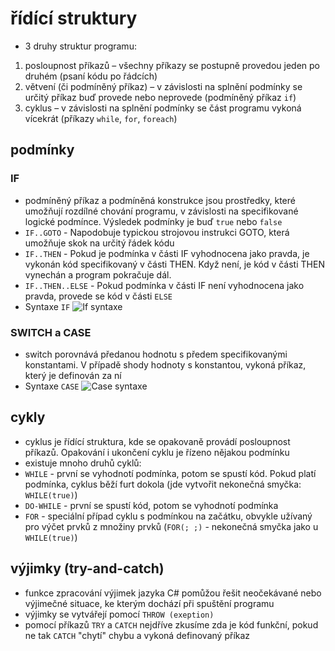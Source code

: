 # řídící struktury
* 3 druhy struktur programu:
1. posloupnost příkazů – všechny příkazy se postupně provedou jeden po druhém (psaní kódu po řádcích)
2. větvení (či podmíněný příkaz) – v závislosti na splnění podmínky se určitý příkaz buď provede nebo neprovede (podmíněný příkaz `if`)
3. cyklus – v závislosti na splnění podmínky se část programu vykoná vícekrát (příkazy `while`, `for`, `foreach`)
## podmínky
### IF
*  podmíněný příkaz a podmíněná konstrukce jsou prostředky, které umožňují rozdílné chování programu, v závislosti na specifikované logické podmínce. Výsledek podmínky je buď `true` nebo `false`
* `IF..GOTO` - Napodobuje typickou strojovou instrukci GOTO, která umožňuje skok na určitý řádek kódu
* `IF..THEN` - Pokud je podmínka v části IF vyhodnocena jako pravda, je vykonán kód specifikovaný v části THEN. Když není, je kód v části THEN vynechán a program pokračuje dál.
* `IF..THEN..ELSE` - Pokud podmínka v části IF není vyhodnocena jako pravda, provede se kód v části `ELSE`
* Syntaxe `IF`
![If syntaxe](https://cdn.programiz.com/sites/tutorial2program/files/if-else-statement-csharp.png)


### SWITCH a CASE
* switch porovnává předanou hodnotu s předem specifikovanými konstantami. V případě shody hodnoty s konstantou, vykoná příkaz, který je definován za ní
* Syntaxe `CASE`
![Case syntaxe](https://miro.medium.com/max/1110/1*jgsNHffPE39208jn4cUI6g.png)

## cykly
* cyklus je řídící struktura, kde se opakovaně provádí posloupnost příkazů. Opakování i ukončení cyklu je řízeno nějakou podmínku
* existuje mnoho druhů cyklů:
* `WHILE` - první se vyhodnotí podmínka, potom se spustí kód. Pokud platí podmínka, cyklus běží furt dokola (jde vytvořit nekonečná smyčka: `WHILE(true)`)
* `DO-WHILE` - první se spustí kód, potom se vyhodnotí podmínka
* `FOR` - speciální případ cyklu s podmínkou na začátku, obvykle užívaný pro výčet prvků z množiny prvků (`FOR(; ;)` - nekonečná smyčka jako u `WHILE(true)`)

## výjimky (try-and-catch)
* funkce zpracování výjimek jazyka C# pomůžou řešit neočekávané nebo výjimečné situace, ke kterým dochází při spuštění programu
* výjimky se vytvářejí pomocí `THROW (exeption)`
* pomocí příkazů `TRY` a `CATCH` nejdříve zkusíme zda je kód funkční, pokud ne tak `CATCH` "chytí" chybu a vykoná definovaný příkaz
